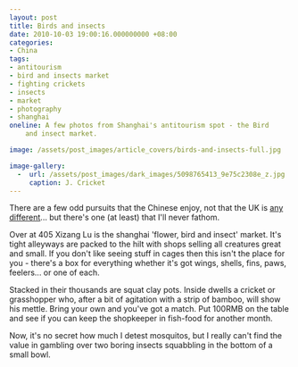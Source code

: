 ```yaml
---
layout: post
title: Birds and insects
date: 2010-10-03 19:00:16.000000000 +08:00
categories:
- China
tags:
- antitourism
- bird and insects market
- fighting crickets
- insects
- market
- photography
- shanghai
oneline: A few photos from Shanghai's antitourism spot - the Bird
    and insect market.

image: /assets/post_images/article_covers/birds-and-insects-full.jpg

image-gallery:
  -  url: /assets/post_images/dark_images/5098765413_9e75c2308e_z.jpg
     caption: J. Cricket
---
```

There are a few odd pursuits that the Chinese enjoy, not that the UK is <a href="http://www.mainlymorrisdancing.org.uk/">any different</a>... but there's one (at least) that I'll never fathom.

Over at 405 Xizang Lu is the shanghai 'flower, bird and insect' market. It's tight alleyways are packed to the hilt with shops selling all creatures great and small. If you don't like seeing stuff in cages then this isn't the place for you - there's a box for everything whether it's got wings, shells, fins, paws, feelers... or one of each.

Stacked in their thousands are squat clay pots. Inside dwells a cricket or grasshopper who, after a bit of agitation with a strip of bamboo, will show his mettle. Bring your own and you've got a match. Put 100RMB on the table and see if you can keep the shopkeeper in fish-food for another month.

Now, it's no secret how much I detest mosquitos, but I really can't find the value in gambling over two boring insects squabbling in the bottom of a small bowl.

